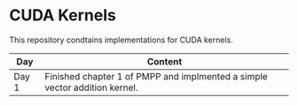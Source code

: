 # CUDA Kernels

This repository condtains implementations for CUDA kernels.

| Day | Content |
|----------|----------|
| Day 1 | Finished chapter 1 of PMPP and implmented a simple vector addition kernel.|

